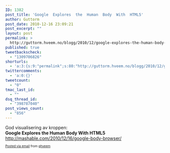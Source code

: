 ```yaml
---
ID: 1382
post_title: 'Google  Explores  the  Human  Body  With  HTML5'
author: Guttorm
post_date: 2010-12-16 23:09:21
post_excerpt: ""
layout: post
permalink: >
  http://guttorm.hveem.no/blogg/2010/12/google-explores-the-human-body-with-html5/
published: true
tweetbackscheck:
  - "1309706826"
shorturls:
  - 'a:3:{s:9:"permalink";s:80:"http://guttorm.hveem.no/blogg/2010/12/google-explores-the-human-body-with-html5/";s:7:"tinyurl";s:26:"http://tinyurl.com/668pw5x";s:4:"isgd";s:19:"http://is.gd/Q4i7gG";}'
twittercomments:
  - 'a:0:{}'
tweetcount:
  - "0"
tmac_last_id:
  - ""
dsq_thread_id:
  - "398787040"
post_views_count:
  - "856"
---
```

<div class='posterous_autopost'>God visualisering av kroppen:<br /><strong>Google Explores the Human Body With HTML5</strong><br /><a href="http://mashable.com/2010/12/16/google-body-browser/"></a><a href="http://mashable.com/2010/12/16/google-body-browser/">http://mashable.com/2010/12/16/google-body-browser/</a>      <p style="font-size: 10px;">  <a href="http://posterous.com">Posted via email</a>   from <a href="http://ghveem.posterous.com/google-explores-the-human-body-with-html5">ghveem</a>  </p>  </div>